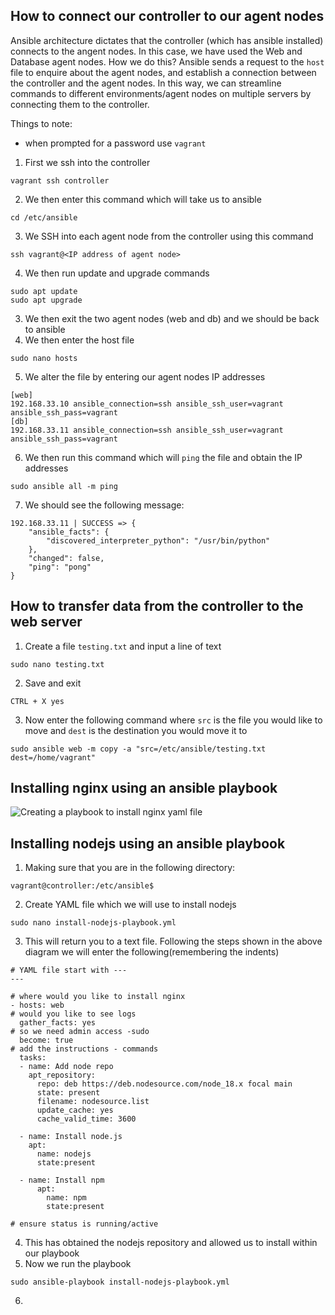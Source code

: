 ## How to connect our controller to our agent nodes

Ansible architecture dictates that the controller (which has ansible installed) connects to the angent nodes. In this case, we have used the Web and Database agent nodes. How we do this? Ansible sends a request to the `host` file to enquire about the agent nodes, and establish a connection between the controller and the agent nodes.
In this way, we can streamline commands to different environments/agent nodes on multiple servers by connecting them to the controller. 

Things to note:
- when prompted for a password use `vagrant`

1. First we ssh into the controller

```
vagrant ssh controller
```

2. We then enter this command which will take us to ansible 

```
cd /etc/ansible
```

3. We SSH into each agent node from the controller using this command 
```
ssh vagrant@<IP address of agent node>
```
4. We then run update and upgrade commands

```
sudo apt update
sudo apt upgrade
```

3. We then exit the two agent nodes (web and db) and we should be back to ansible
4. We then enter the host file

```
sudo nano hosts
```

5. We alter the file by entering our agent nodes IP addresses
```
[web]
192.168.33.10 ansible_connection=ssh ansible_ssh_user=vagrant ansible_ssh_pass=vagrant
[db]
192.168.33.11 ansible_connection=ssh ansible_ssh_user=vagrant ansible_ssh_pass=vagrant

```
6. We then run this command which will `ping` the file and obtain the IP addresses

```
sudo ansible all -m ping
```
7. We should see the following message:

```
192.168.33.11 | SUCCESS => {
    "ansible_facts": {
        "discovered_interpreter_python": "/usr/bin/python"
    },
    "changed": false,
    "ping": "pong"
}

```

## How to transfer data from the controller to the web server

1. Create a file `testing.txt` and input a line of text

```
sudo nano testing.txt
```
2. Save and exit

```
CTRL + X yes
```
3. Now enter the following command where `src` is the file you would like to move and `dest` is the destination you would move it to 

```
sudo ansible web -m copy -a "src=/etc/ansible/testing.txt dest=/home/vagrant"
```

## Installing nginx using an ansible playbook

![Creating a playbook to install nginx yaml file](https://github.com/fsh-nur/Iac/assets/129324316/d5a92fd7-957c-4eff-9497-0c31184854e9)

## Installing nodejs using an ansible playbook

1. Making sure that you are in the following directory:

```
vagrant@controller:/etc/ansible$
```
2. Create YAML file which we will use to install nodejs

```
sudo nano install-nodejs-playbook.yml
```

3. This will return you to a text file. Following the steps shown in the above diagram we will enter the following(remembering the indents)

```
# YAML file start with ---
---

# where would you like to install nginx
- hosts: web
# would you like to see logs
  gather_facts: yes
# so we need admin access -sudo
  become: true
# add the instructions - commands
  tasks:
  - name: Add node repo
    apt_repository:
      repo: deb https://deb.nodesource.com/node_18.x focal main
      state: present
      filename: nodesource.list
      update_cache: yes
      cache_valid_time: 3600

  - name: Install node.js
    apt:
      name: nodejs
      state:present

  - name: Install npm
      apt:
        name: npm
        state:present

# ensure status is running/active
```
4. This has obtained the nodejs repository and allowed us to install within our playbook
5. Now we run the playbook

```
sudo ansible-playbook install-nodejs-playbook.yml

```
6. 

